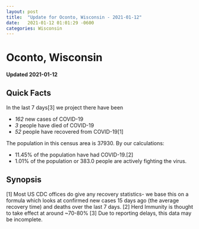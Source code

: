 ```yaml
---
layout: post
title:  "Update for Oconto, Wisconsin - 2021-01-12"
date:   2021-01-12 01:01:29 -0600
categories: Wisconsin
---
```


# Oconto, Wisconsin
#### Updated 2021-01-12

## Quick Facts

In the last 7 days[3] we project there have been
- *162* new cases of COVID-19
- *3* people have died of COVID-19
- *52* people have recovered from COVID-19[1]

The population in this census area is 37930. By our calculations:
- 11.45% of the population have had COVID-19.[2]
- 1.01% of the population or 383.0 people are actively fighting the virus.

## Synopsis




[1] Most US CDC offices do give any recovery statistics- we base this on a formula which looks at confirmed new cases
15 days ago (the average recovery time) and deaths over the last 7 days.
[2] Herd Immunity is thought to take effect at around ~70-80%
[3] Due to reporting delays, this data may be incomplete. 
    